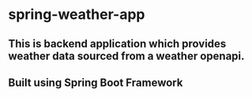 # spring-weather-app

## This is backend application which provides weather data sourced from a weather openapi. 
## Built using Spring Boot Framework
